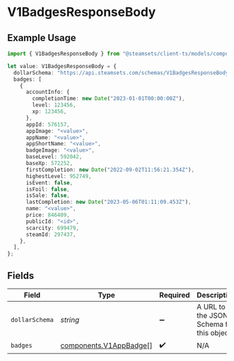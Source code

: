 # V1BadgesResponseBody

## Example Usage

```typescript
import { V1BadgesResponseBody } from "@steamsets/client-ts/models/components";

let value: V1BadgesResponseBody = {
  dollarSchema: "https://api.steamsets.com/schemas/V1BadgesResponseBody.json",
  badges: [
    {
      accountInfo: {
        completionTime: new Date("2023-01-01T00:00:00Z"),
        level: 123456,
        xp: 123456,
      },
      appId: 576157,
      appImage: "<value>",
      appName: "<value>",
      appShortName: "<value>",
      badgeImage: "<value>",
      baseLevel: 592042,
      baseXp: 572252,
      firstCompletion: new Date("2022-09-02T11:56:21.354Z"),
      highestLevel: 952749,
      isEvent: false,
      isFoil: false,
      isSale: false,
      lastCompletion: new Date("2023-05-06T01:11:09.453Z"),
      name: "<value>",
      price: 846409,
      publicId: "<id>",
      scarcity: 699479,
      steamId: 297437,
    },
  ],
};
```

## Fields

| Field                                                            | Type                                                             | Required                                                         | Description                                                      | Example                                                          |
| ---------------------------------------------------------------- | ---------------------------------------------------------------- | ---------------------------------------------------------------- | ---------------------------------------------------------------- | ---------------------------------------------------------------- |
| `dollarSchema`                                                   | *string*                                                         | :heavy_minus_sign:                                               | A URL to the JSON Schema for this object.                        | https://api.steamsets.com/schemas/V1BadgesResponseBody.json      |
| `badges`                                                         | [components.V1AppBadge](../../models/components/v1appbadge.md)[] | :heavy_check_mark:                                               | N/A                                                              |                                                                  |